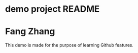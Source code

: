 # demo project README
# Fang Zhang

This demo is made for the purpose of learning Github features.

